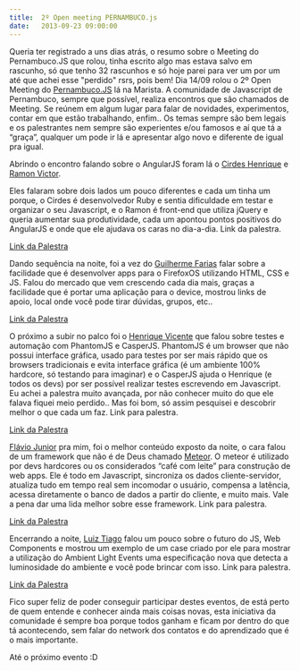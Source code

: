 ```yaml
---
title:  2º Open meeting PERNAMBUCO.js
date:   2013-09-23 09:00:00
---
```


Queria ter registrado a uns dias atrás, o resumo sobre o Meeting do Pernambuco.JS que rolou, tinha escrito algo mas estava salvo em rascunho, só que tenho 32 rascunhos e só hoje parei para ver um por um até que achei esse "perdido" rsrs, pois bem! Dia 14/09 rolou o 2º Open Meeting do [Pernambuco.JS][pernambucojs-facebook] lá na Marista. A comunidade de Javascript de Pernambuco, sempre que possível, realiza encontros que são chamados de Meeting. Se reúnem em algum lugar para falar de novidades, experimentos, contar em que estão trabalhando, enfim.. Os temas sempre são bem legais e os palestrantes nem sempre são experientes e/ou famosos e aí que tá a “graça”, qualquer um pode ir lá e apresentar algo novo e diferente de igual pra igual.

[pernambucojs-facebook]: https://www.facebook.com/groups/pernambucojs

Abrindo o encontro falando sobre o AngularJS foram lá o [Cirdes Henrique][cirdes-henrique] e [Ramon Victor][ramon-victor].

Eles falaram sobre dois lados um pouco diferentes e cada um tinha um porque, o Cirdes é desenvolvedor Ruby e sentia dificuldade em testar e organizar o seu Javascript, e o Ramon é front-end que utiliza jQuery e queria aumentar sua produtividade, cada um apontou pontos positivos do AngularJS e onde que ele ajudava os caras no dia-a-dia. Link da palestra.

<a href="https://speakerdeck.com/cirdes/getting-started-with-angular-dot-js" class="link-palestra" title="Link da palestra">Link da Palestra</a>

Dando sequência na noite, foi a vez do [Guilherme Farias][guilherme-farias] falar sobre a facilidade que é desenvolver apps para o FirefoxOS utilizando HTML, CSS e JS. Falou do mercado que vem crescendo cada dia mais, graças a facilidade que é portar uma aplicação para o device, mostrou links de apoio, local onde você pode tirar dúvidas, grupos, etc.. 

<a href="http://www.slideshare.net/guiky/firefoxos-plataforma-open-web" class="link-palestra" title="Link da palestra">Link da Palestra</a>


O próximo a subir no palco foi o [Henrique Vicente][henrique-vicente] que falou sobre testes e automação com PhantomJS e CasperJS.
PhantomJS é um browser que não possui interface gráfica, usado para testes por ser mais rápido que os browsers tradicionais e evita interface gráfica (é um ambiente 100% hardcore, só testando para imaginar) e o CasperJS ajuda o Henrique (e todos os devs) por ser possível realizar testes escrevendo em Javascript.
Eu achei a palestra muito avançada, por não conhecer muito do que ele falava fiquei meio perdido.. Mas foi bom, só assim pesquisei e descobrir melhor o que cada um faz. Link para palestra.

<a href="https://speakerdeck.com/henvic/testes-e-automacao-com-phantomjs-e-casperjs" class="link-palestra" title="Link da palestra">Link da Palestra</a>


[Flávio Junior][flavio-junior] pra mim, foi o melhor conteúdo exposto da noite, o cara falou de um framework que não é de Deus chamado [Meteor](http://www.meteor.com/ "Meteos JS"). O meteor é utilizado por devs hardcores ou os considerados “café com leite” para construção de web apps. Ele é todo em Javascript, sincroniza os dados cliente-servidor, atualiza tudo em tempo real sem incomodar o usuário, compensa a latência, acessa diretamente o banco de dados a partir do cliente, e muito mais. Vale a pena dar uma lida melhor sobre esse framework. Link para palestra.

<a href="http://www.slideshare.net/flaviojuvenal/comeando-com-meteor-25262488" class="link-palestra" title="Link da palestra">Link da Palestra</a>


Encerrando a noite, [Luiz Tiago][luiz-tiago] falou um pouco sobre o futuro do JS, Web Components e mostrou um exemplo de um case criado por ele para mostrar a utilização do Ambient Light Events uma especificação nova que detecta a luminosidade do ambiente e você pode brincar com isso. Link para palestra.

<a href="http://www.slideshare.net/luiztiago/2nd-openmeetingpernambucojs" class="link-palestra" title="Link da palestra">Link da Palestra</a>


Fico super feliz de poder conseguir participar destes eventos, de está perto de quem entende e conhecer ainda mais coisas novas, esta iniciativa da comunidade é sempre boa porque todos ganham e ficam por dentro do que tá acontecendo, sem falar do network dos contatos e do aprendizado que é o mais importante.

Até o próximo evento :D



[ramon-victor]: https://www.facebook.com/ramon.victor
[cirdes-henrique]:  https://www.facebook.com/CirdesHenrique
[guilherme-farias]: https://www.facebook.com/Guiky
[henrique-vicente]: https://www.facebook.com/henvic
[flavio-junior]: https://www.facebook.com/flaviojuvenal
[luiz-tiago]: https://www.facebook.com/luiztiago

